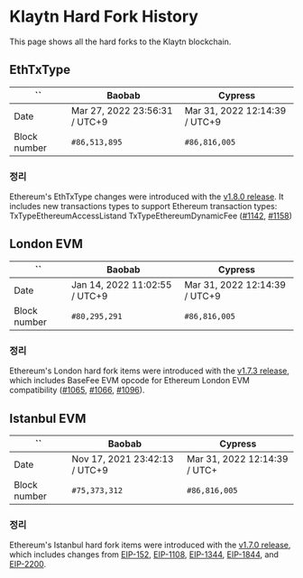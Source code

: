 # Klaytn Hard Fork History

This page shows all the hard forks to the Klaytn blockchain.

## EthTxType

| ``           | Baobab                        | Cypress                       |
| ------------ | ----------------------------- | ----------------------------- |
| Date         | Mar 27, 2022 23:56:31 / UTC+9 | Mar 31, 2022 12:14:39 / UTC+9 |
| Block number | `#86,513,895`                 | `#86,816,005`                 |

### 정리

Ethereum's EthTxType changes were introduced with the [v1.8.0 release](https://github.com/klaytn/klaytn/releases/tag/v1.8.0). It includes new transactions types to support Ethereum transaction types: TxTypeEthereumAccessListand TxTypeEthereumDynamicFee ([#1142](https://github.com/klaytn/klaytn/pull/1142), [#1158](https://github.com/klaytn/klaytn/pull/1158))

## London EVM

| ``           | Baobab                        | Cypress                       |
| ------------ | ----------------------------- | ----------------------------- |
| Date         | Jan 14, 2022 11:02:55 / UTC+9 | Mar 31, 2022 12:14:39 / UTC+9 |
| Block number | `#80,295,291`                 | `#86,816,005`                 |

### 정리

Ethereum's London hard fork items were introduced with the [v1.7.3 release](https://github.com/klaytn/klaytn/releases/tag/v1.7.3), which includes BaseFee EVM opcode for Ethereum London EVM compatibility ([#1065](https://github.com/klaytn/klaytn/pull/1065), [#1066](https://github.com/klaytn/klaytn/pull/1066), [#1096](https://github.com/klaytn/klaytn/pull/1096)).

## Istanbul EVM

| ``           | Baobab                        | Cypress                      |
| ------------ | ----------------------------- | ---------------------------- |
| Date         | Nov 17, 2021 23:42:13 / UTC+9 | Mar 31, 2022 12:14:39 / UTC+ |
| Block number | `#75,373,312`                 | `#86,816,005`                |

### 정리

Ethereum's Istanbul hard fork items were introduced with the [v1.7.0 release](https://github.com/klaytn/klaytn/releases/tag/v1.7.0), which includes changes from [EIP-152](https://eips.ethereum.org/EIPS/eip-152), [EIP-1108](https://eips.ethereum.org/EIPS/eip-1108), [EIP-1344](https://eips.ethereum.org/EIPS/eip-1344), [EIP-1844](https://eips.ethereum.org/EIPS/eip-1844), and [EIP-2200](https://eips.ethereum.org/EIPS/eip-2200).